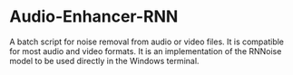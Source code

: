 # Audio-Enhancer-RNN
A batch script for noise removal from audio or video files. It is compatible for most audio and video formats. It is an implementation of the RNNoise model to be used directly in the Windows terminal.
